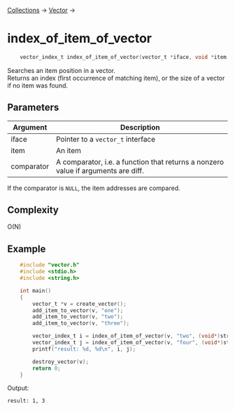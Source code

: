 [Collections](../collections.md) &rarr; [Vector](vector.md) &rarr;

# index_of_item_of_vector

```c
    vector_index_t index_of_item_of_vector(vector_t *iface, void *item, int (*comparator)(void*, void*));
```

Searches an item position in a vector.\
Returns an index (first occurrence of matching item), or the size of a vector if no item was found.

## Parameters

Argument|Description
--------|-----------
iface|Pointer to a `vector_t` interface
item|An item
comparator|A comparator, i.e. a function that returns a nonzero value if arguments are diff.

If the comparator is `NULL`, the item addresses are compared.

## Complexity

O(N)

## Example

```c
    #include "vector.h"
    #include <stdio.h>
    #include <string.h>

    int main()
    {
        vector_t *v = create_vector();
        add_item_to_vector(v, "one");
        add_item_to_vector(v, "two");
        add_item_to_vector(v, "three");

        vector_index_t i = index_of_item_of_vector(v, "two", (void*)strcmp);
        vector_index_t j = index_of_item_of_vector(v, "four", (void*)strcmp);
        printf("result: %d, %d\n", i, j);

        destroy_vector(v);
        return 0;
    }
```

Output:

    result: 1, 3
    
